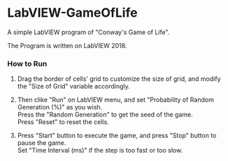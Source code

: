 # LabVIEW-GameOfLife
A simple LabVIEW program of "Conway's Game of Life".

The Program is written on LabVIEW 2018.

### How to Run
1. Drag the border of cells' grid to customize the size of grid,
and modify the "Size of Grid" variable accordingly.

2. Then clike "Run" on LabVIEW menu,
and set "Probability of Random Generation (%)" as you wish.  
Press the "Random Generation" to get the seed of the game.  
Press "Reset" to reset the cells.

3. Press "Start" button to execute the game,
and press "Stop" button to pause the game.  
 Set "Time Interval (ms)" if the step is too fast or too slow.

